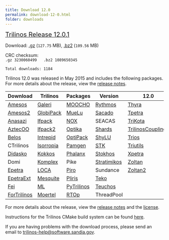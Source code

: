 ```yaml
---
title: Download 12.0
permalink: download-12-0.html
folder: downloads
---
```


<span style="text-decoration: underline;"><span style="font-size: 20px;">Trilinos Release 12.0.1</span></span>

<p>Download: <a href="download_files/trilinos-12.0.1-Source.tar.gz" class="downloadLink" name="Trilinos 12.0">.gz</a> (<code>127.75</code> MB), 
<a href="download_files/trilinos-12.0.1-Source.tar.bz2" class="downloadLink" name="Trilinos 12.0">.bz2</a> (<code>109.56</code> MB)</p>

CRC checksum:  
`.gz 3230060499  
.bz2 1089650345  
`

`Total downloads: 1184`

Trilinos 12.0 was released in May 2015 and includes the following packages. For more details about the release, view the [release notes](http://trilinos.org/oldsite/release_notes-12.0.html).


Download  | Trilinos | Packages | Version | 12.0
------ | ------ | ------ | -------- | ----------
[Amesos](amesos.html "Amesos") | [Galeri](galeri.html "Galeri") | [MOOCHO](moocho.html "MOOCHO") | [Rythmos](rythmos.html "Rythmos") | [Thyra](thyra.html "Thyra")
[Amesos2](amesos2.html "Amesos2") | [GlobiPack](globipack.html "GlobiPack") | [MueLu](muelu.html "MueLu") | [Sacado](sacado.html "Sacado") | [Tpetra](tpetra.html "Tpetra")
[Anasazi](anasazi.html "Anasazi") | [Ifpack](ifpack.html "IFPACK") | [NOX](nox_and_loca.html "NOX and LOCA") | SEACAS | [TriKota](trikota.html "TriKota")
[AztecOO](aztecoo.html "AztecOO") | [Ifpack2](ifpack2.html "Ifpack2") | [Optika](optika.html "Optika") | [Shards](shards.html "Shards") | [TrilinosCouplings](trilinoscouplings.html "Trilinos Couplings")
[Belos](belos.html "Belos") | [Intrepid](intrepid.html "Intrepid") | [OptiPack](optipack.html "OptiPack") | [ShyLU](shylu.html "ShyLU") | [Trios](trios.html "Trios")
CTrilinos | [Isorropia](isorropia.html "Isorropia") | [Pamgen](pamgen.html "PAMGEN") | [STK](stk.html "STK") | [Triutils](triutils.html "TriUtils")
[Didasko](didasko.html "Didasko") | [Kokkos](kokkos.html "Kokkos") | [Phalanx](phalanx.html "Phalanx") | [Stokhos](stokhos.html "Stokhos") | [Xpetra](xpetra.html "Xpetra")
Domi | [Komplex](komplex.html "Komplex") | Pike | [Stratimikos](stratimikos.html "Stratimikos") | [Zoltan](zoltan.html "Zoltan")
[Epetra](epetra.html "Epetra") | [LOCA](nox_and_loca.html "NOX and LOCA") | [Piro](piro.html "Piro") | Sundance | [Zoltan2](zoltan2.html "Zoltan2")
[EpetraExt](epetraext.html "EpetraExt") | [Mesquite](mesquite.html "Mesquite") | [Pliris](pliris.html "Pliris") | [Teko](teko.html)
[Fei](fei.html "Fei") | [ML](ml.html "ML") | [PyTrilinos](pytrilinos.html "PyTrilinos") | [Teuchos](teuchos.html "Teuchos")
[ForTrilinos](fortrilinos.html "ForTrilinos") | [Moertel](moertel.html "Moertel") | [RTOp](rtop.html "RTOp") | ThreadPool

For more details about the release, view the [release notes](https://trilinos.org/oldsite/release_notes-12.2.html) 
and the [license](license.html).

Instructions for the Trilinos CMake build system can be found [here](https://trilinos.org/docs/files/TrilinosBuildReference.html).

If you are having problems with the download process, please send an email to [trilinos-help@software.sandia.gov](mailto:trilinos-help@software.sandia.gov).
